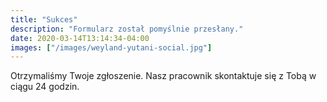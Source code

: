 ```yaml
---
title: "Sukces"
description: "Formularz został pomyślnie przesłany."
date: 2020-03-14T13:14:34-04:00
images: ["/images/weyland-yutani-social.jpg"]
---
```


Otrzymaliśmy Twoje zgłoszenie. Nasz pracownik skontaktuje się z Tobą w ciągu 24 godzin.
